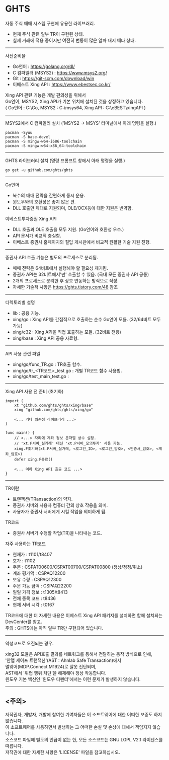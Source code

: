 GHTS
====

자동 주식 매매 시스템 구현에 유용한 라이브러리.  


- 현재 주식 관련 일부 TR이 구현된 상태.
- 실제 거래에 적용 중이지만 여전히 변동이 많은 알파 내지 베타 상태.

*********************************************************

사전준비물
- Go언어 : https://golang.org/dl/
- C 컴파일러 (MSYS2) : https://www.msys2.org/ 
- Git : https://git-scm.com/download/win
- 이베스트 Xing API : https://www.ebestsec.co.kr/

Xing API 관련 기능은 개발 편의성을 위해서 <br>
Go언어, MSYS2, Xing API가 기본 위치에 설치된 것을 상정하고 있습니다. <br>
( Go언어 : C:\Go, MSYS2 : C:\msys64, Xing API : C:\eBEST\xingAPI )

*********************************************************

MSYS2에서 C 컴파일러 설치 ('MSYS2 -> MSYS' 터미널에서 아래 명령을 실행.)

<pre><code>pacman -Syuu 
pacman -S base-devel
pacman -S mingw-w64-i686-toolchain
pacman -S mingw-w64-x86_64-toolchain</code></pre>

*********************************************************

GHTS 라이브러리 설치 (명령 프롬프트 창에서 아래 명령을 실행.)

<pre><code>go get -u github.com/ghts/ghts</code></pre>
 
*********************************************************    

Go언어
- 복수의 매매 전략을 간편하게 동시 운용.
- 윈도우와의 호환성은 좋지 않은 편.
- DLL 호출만 제대로 지원되며, OLE/OCX등에 대한 지원은 빈약함.

이베스트투자증권 Xing API
- DLL 호출과 OLE 호출을 모두 지원. (Go언어와 호환성 우수.)
- API 문서가 비교적 충실함.
- 이베스트 증권사 홈페이지의 질답 게시판에서 비교적 원활한 기술 지원 진행.

*********************************************************

증권사 API 호출 기능은 별도의 프로세스로 분리됨.
- 매매 전략은 64비트에서 실행해야 할 필요성 제기됨.
- 증권사 API는 32비트에서'만' 호출할 수 있음. (국내 모든 증권사 API 공통)
- 2개의 프로세스로 분리한 후 상호 연동하는 방식으로 작성.
- 자세한 기술적 사항은 https://ghts.tistory.com/48 참조

*********************************************************

디렉토리별 설명
- lib : 공용 기능.
- xing/go : Xing API를 간접적으로 호출하는 순수 Go언어 모듈. (32/64비트 모두 가능)
- xing/c32 : Xing API을 직접 호출하는 모듈. (32비트 전용)
- xing/base : Xing API 공용 자료형.

*********************************************************

API 사용 관련 파일  
- xing/go/func_TR.go : TR호출 함수.
- xing/go/tr_<TR코드>_test.go : 개별 TR코드 함수 사용법.
- xing/go/test_main_test.go : 

*********************************************************

Xing API 사용 전 준비 (초기화)
 
<pre><code>import (
    xt "github.com/ghts/ghts/xing/base"
    xing "github.com/ghts/ghts/xing/go"
    
    <... 기타 의존성 라이브러리 ...>
)

func main() {
    // <...> 자리에 계좌 정보 문자열 상수 설정.
    // 'xt.P서버_실거래' 대신 'xt.P서버_모의투자' 사용 가능.    
    xing.F초기화(xt.P서버_실거래, <로그인_ID>, <로그인_암호>, <인증서_암호>, <계좌_암호>)  
    defer xing.F종료()    
       
    <... 이하 Xing API 호출 코드 ...>
}
</code></pre>

*********************************************************

TR이란
- 트랜잭션(TRansaction)의 약자. 
- 증권사 서버와 사용자 컴퓨터 간의 상호 작용을 의미.
- 사용자가 증권사 서버에게 시킬 작업을 의미하게 됨.


TR코드
- 증권사 서버가 수행할 작업(TR)을 나타내는 코드.

자주 사용하는 TR코드
- 현재가 : t1101/t8407
- 호가 : t1102
- 주문 : CSPAT00600/CSPAT00700/CSPAT00800 (정상/정정/취소)
- 계좌 평가액 : CSPAQ12200
- 보유 수량 : CSPAQ12300
- 주문 가능 금액 : CSPAQ22200
- 일일 가격 정보 : t1305/t8413
- 전체 종목 코드 : t8436
- 현재 서버 시각 : t0167

TR코드에 대한 더 자세한 내용은 이베스트 Xing API 패키지를 설치하면 함께 설치되는 DevCenter를 참고. <br>
주의 : GHTS에는 아직 일부 TR만 구현되어 있습니다.

*********************************************************

악성코드로 오진되는 경우.

xing32 모듈은 API호출 결과를 네트워크를 통해서 전달하는 동작 방식으로 인해,<br>
'안랩 세이프 트랜잭션'(AST : Ahnlab Safe Transaction)에서<br>
 멀웨어(MDP.Connect.M1924)로 잘못 진단되며,<br>
AST에서 '위협 행위 차단'을 해제해야 정상 작동합니다.<br>
윈도우 기본 백신인 '윈도우 디펜더'에서는 이런 문제가 발생하지 않습니다.

*********************************************************

<주의>
------
저작권자, 개발자, 개발에 참여한 기여자들은 이 소프트웨어에 대한 어떠한 보증도 하지 않습니다.  
이 소프트웨어를 사용하면서 발생하는 그 어떠한 손실 및 손상에 대해서 책임지지 않습니다.  
소스코드 파일에 별도의 언급이 없는 한, 모든 소스코드는 GNU LGPL V2.1 라이센스를 따릅니다.  
저작권에 대한 자세한 사항은 'LICENSE' 파일을 참고하십시오.  
